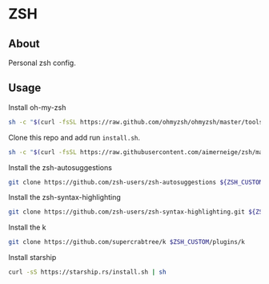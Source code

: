 # ZSH

## About

Personal zsh config.

## Usage

Install oh-my-zsh

```bash
sh -c "$(curl -fsSL https://raw.github.com/ohmyzsh/ohmyzsh/master/tools/install.sh)"
```

Clone this repo and add run `install.sh`.

```bash
sh -c "$(curl -fsSL https://raw.githubusercontent.com/aimerneige/zsh/master/install.sh)"
```

Install the zsh-autosuggestions

```bash
git clone https://github.com/zsh-users/zsh-autosuggestions ${ZSH_CUSTOM:-~/.oh-my-zsh/custom}/plugins/zsh-autosuggestions
```

Install the zsh-syntax-highlighting

```bash
git clone https://github.com/zsh-users/zsh-syntax-highlighting.git ${ZSH_CUSTOM:-~/.oh-my-zsh/custom}/plugins/zsh-syntax-highlighting
```

Install the k

```bash
git clone https://github.com/supercrabtree/k $ZSH_CUSTOM/plugins/k
```

Install starship

```bash
curl -sS https://starship.rs/install.sh | sh
```

